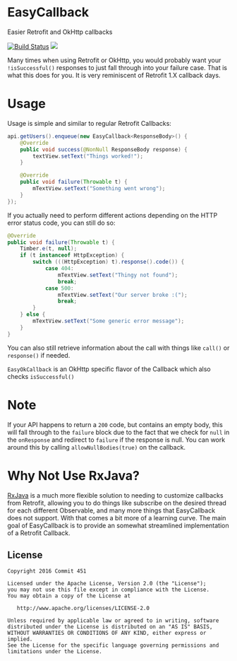 # EasyCallback
Easier Retrofit and OkHttp callbacks

[![Build Status](https://travis-ci.org/Commit451/EasyCallback.svg?branch=master)](https://travis-ci.org/Commit451/EasyCallback)
[![](https://jitpack.io/v/Commit451/EasyCallback.svg)](https://jitpack.io/#Commit451/EasyCallback)

Many times when using Retrofit or OkHttp, you would probably want your `!isSuccessful()` responses to just fall through into your failure case. That is what this does for you. It is very reminiscent of Retrofit 1.X callback days.

# Usage
Usage is simple and similar to regular Retrofit Callbacks:
```java
api.getUsers().enqueue(new EasyCallback<ResponseBody>() {
    @Override
    public void success(@NonNull ResponseBody response) {
        textView.setText("Things worked!");
    }

    @Override
    public void failure(Throwable t) {
        mTextView.setText("Something went wrong");
    }
});
```   

If you actually need to perform different actions depending on the HTTP error status code, you can still do so:
```java
@Override
public void failure(Throwable t) {
    Timber.e(t, null);
    if (t instanceof HttpException) {
        switch (((HttpException) t).response().code()) {
            case 404:
                mTextView.setText("Thingy not found");
                break;
            case 500:
                mTextView.setText("Our server broke :(");
                break;
        }
    } else {
        mTextView.setText("Some generic error message");
    }
}
```
You can also still retrieve information about the call with things like `call()` or `response()` if needed.

`EasyOkCallback` is an OkHttp specific flavor of the Callback which also checks `isSuccessful()`

# Note
If your API happens to return a `200` code, but contains an empty body, this will fall through to the `failure` block due to the fact that we check for `null` in the `onResponse` and redirect to `failure` if the response is null. You can work around this by calling `allowNullBodies(true)` on the callback.

# Why Not Use RxJava?
[RxJava](https://github.com/ReactiveX/RxJava) is a much more flexible solution to needing to customize callbacks from Retrofit, allowing you to do things like subscribe on the desired thread for each different Observable, and many more things that EasyCallback does not support. With that comes a bit more of a learning curve. The main goal of EasyCallback is to provide an somewhat streamlined implementation of a Retrofit Callback.

License
--------

    Copyright 2016 Commit 451

    Licensed under the Apache License, Version 2.0 (the "License");
    you may not use this file except in compliance with the License.
    You may obtain a copy of the License at

       http://www.apache.org/licenses/LICENSE-2.0

    Unless required by applicable law or agreed to in writing, software
    distributed under the License is distributed on an "AS IS" BASIS,
    WITHOUT WARRANTIES OR CONDITIONS OF ANY KIND, either express or implied.
    See the License for the specific language governing permissions and
    limitations under the License.
